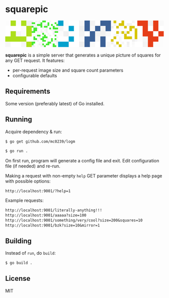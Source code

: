 # squarepic

![](https://raw.githubusercontent.com/mc0239/squarepic/master/banner.png?token=AEFGFKK6NMYBW3URQBXCKXC626LAO)

**squarepic** is a simple server that generates a unique picture of squares for
any GET request. It features:

- per-request image size and square count parameters
- configurable defaults

## Requirements

Some version (preferably latest) of Go installed.

## Running
 
Acquire dependency & run:
 
```bash
$ go get github.com/mc0239/logm
```

```bash
$ go run .
```

On first run, program will generate a config file and exit. 
Edit configuration file (if needed) and re-run.

Making a request with non-empty `help` GET parameter displays a help page with possible options:
```
http://localhost:9001/?help=1
```

Example requests:
```
http://localhost:9001/literally-anything!!!
http://localhost:9001/aaaaa?size=100
http://localhost:9001/something/very/cool?size=200&squares=10
http://localhost:9001/bzk?size=10&mirror=1
```

## Building

Instead of `run`, do `build`:

```bash
$ go build .
```

## License

MIT
